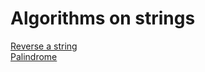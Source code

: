 # Algorithms on strings

[Reverse a string](https://github.com/svcorg/js-algorithms/tree/a741c99120e516e58d0b964409cf50508879715e/string/reverse-a-string.js)  
[Palindrome](https://github.com/svcorg/js-algorithms/tree/a741c99120e516e58d0b964409cf50508879715e/string/palindrome.js)


